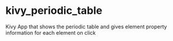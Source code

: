 # kivy_periodic_table
Kivy App that shows the periodic table and gives element property information for each element on click
